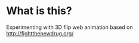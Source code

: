What is this?
===========

Experimenting with 3D flip web animation based on http://fightthenewdrug.org/